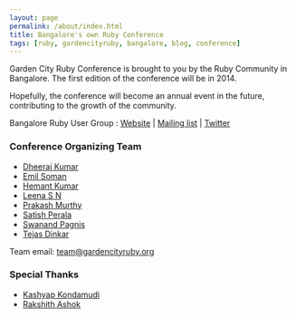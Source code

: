 ```yaml
---
layout: page
permalink: /about/index.html
title: Bangalore's own Ruby Conference
tags: [ruby, gardencityruby, bangalore, blog, conference]
---
```


Garden City Ruby Conference is brought to you by the Ruby Community in Bangalore. The first edition of the conference will be in 2014. 

Hopefully, the conference will become an annual event in the future, contributing to the growth of the community.

Bangalore Ruby User Group : [Website](http://bangaloreruby.org) | [Mailing list](https://groups.google.com/forum/#!forum/bangalorerug) | [Twitter](https://twitter.com/bangaloreruby/)

### Conference Organizing Team
* [Dheeraj Kumar](https://twitter.com/codepodu)
* [Emil Soman](https://twitter.com/emil_soman)
* [Hemant Kumar](https://twitter.com/gnufied)
* [Leena S N](https://twitter.com/leenasn)
* [Prakash Murthy](https://twitter.com/_prakash)
* [Satish Perala](https://twitter.com/satishperala)
* [Swanand Pagnis](https://twitter.com/_swanand)
* [Tejas Dinkar](https://twitter.com/tdinkar)

Team email: [team@gardencityruby.org](mailto:team@gardencityruby.org)

### Special Thanks
* [Kashyap Kondamudi](https://twitter.com/kgrz)
* [Rakshith Ashok](https://twitter.com/RAKAFLACKA)


